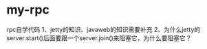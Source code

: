 # my-rpc
rpc自学代码
1、jetty的知识、javaweb的知识需要补充
2、为什么jetty的server.start()后面要跟一个server.join()来阻塞它，为什么要阻塞它？

